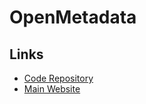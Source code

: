 # OpenMetadata

## Links

- [Code Repository](https://github.com/open-metadata/OpenMetadata)
- [Main Website](https://open-metadata.org/)
